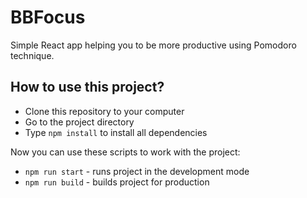 # BBFocus

Simple React app helping you to be more productive using Pomodoro technique.

## How to use this project?

- Clone this repository to your computer
- Go to the project directory
- Type `npm install` to install all dependencies

Now you can use these scripts to work with the project:
- `npm run start` - runs project in the development mode
- `npm run build` - builds project for production